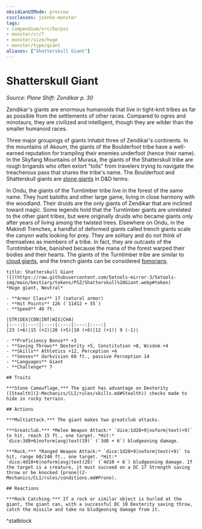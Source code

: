 ```yaml
---
obsidianUIMode: preview
cssclasses: json5e-monster
tags:
- compendium/src/5e/psz
- monster/cr/7
- monster/size/huge
- monster/type/giant
aliases: ["Shatterskull Giant"]
---
```

# Shatterskull Giant
*Source: Plane Shift: Zendikar p. 30*  

Zendikar's giants are enormous humanoids that live in tight-knit tribes as far as possible from the settlements of other races. Compared to ogres and minotaurs, they are civilized and intelligent, though they are wilder than the smaller humanoid races.

Three major groupings of giants inhabit three of Zendikar's continents. In the mountains of Akoum, the giants of the Boulderfoot tribe have a well-earned reputation for trampling their enemies underfoot (hence their name). In the Skyfang Mountains of Murasa, the giants of the Shatterskull tribe are rough brigands who often extort "tolls" from travelers trying to navigate the treacherous pass that shares the tribe's name. The Boulderfoot and Shatterskull giants are [stone giants](2-Mechanics/CLI/bestiary/giant/stone-giant.md) in D&D terms.

In Ondu, the giants of the Turntimber tribe live in the forest of the same name. They hunt baloths and other large game, living in close harmony with the woodland. Their druids are the only giants of Zendikar that are inclined toward magic. Some legends hold that the Turntimber giants are unrelated to the other giant tribes, but were originally druids who became giants only after years of living among the twisted trees. Elsewhere on Ondu, in the Makindi Trenches, a handful of deformed giants called trench giants scale the canyon walls looking for prey. They are solitary and do not think of themselves as members of a tribe. In fact, they are outcasts of the Turntimber tribe, banished because the mana of the forest warped their bodies and their hearts. The giants of the Turntimber tribe are similar to [cloud giants](2-Mechanics/CLI/bestiary/giant/cloud-giant.md), and the trench giants can be considered [fomorians](2-Mechanics/CLI/bestiary/giant/fomorian.md).

```ad-statblock
title: Shatterskull Giant
![](https://raw.githubusercontent.com/5etools-mirror-3/5etools-img/main/bestiary/tokens/PSZ/Shatterskull%20Giant.webp#token)
*Huge giant, Neutral*

- **Armor Class** 17 (natural armor)
- **Hit Points** 126 (`11d12 + 55`)
- **Speed** 40 ft.

|STR|DEX|CON|INT|WIS|CHA|
|:---:|:---:|:---:|:---:|:---:|:---:|
|23 (+6)|15 (+2)|20 (+5)|10 (+0)|12 (+1)| 9 (-1)|

- **Proficiency Bonus** +3
- **Saving Throws** Dexterity +5, Constitution +8, Wisdom +4
- **Skills** Athletics +12, Perception +4
- **Senses** darkvision 60 ft., passive Perception 14
- **Languages** Giant
- **Challenge** 7

## Traits

***Stone Camouflage.*** The giant has advantage on Dexterity ([Stealth](2-Mechanics/CLI/rules/skills.md#Stealth)) checks made to hide in rocky terrain.

## Actions

***Multiattack.*** The giant makes two greatclub attacks.

***Greatclub.*** *Melee Weapon Attack:* `dice:1d20+9|noform|text(+9)` to hit, reach 15 ft., one target. *Hit:* `dice:3d8+6|noform|avg|text(19)` (`3d8 + 6`) bludgeoning damage.

***Rock.*** *Ranged Weapon Attack:* `dice:1d20+9|noform|text(+9)` to hit, range 60/240 ft., one target. *Hit:* `dice:4d10+6|noform|avg|text(28)` (`4d10 + 6`) bludgeoning damage. If the target is a creature, it must succeed on a DC 17 Strength saving throw or be knocked [prone](2-Mechanics/CLI/rules/conditions.md#Prone).

## Reactions

***Rock Catching.*** If a rock or similar object is hurled at the giant, the giant can, with a successful DC 10 Dexterity saving throw, catch the missile and take no bludgeoning damage from it.
```
^statblock